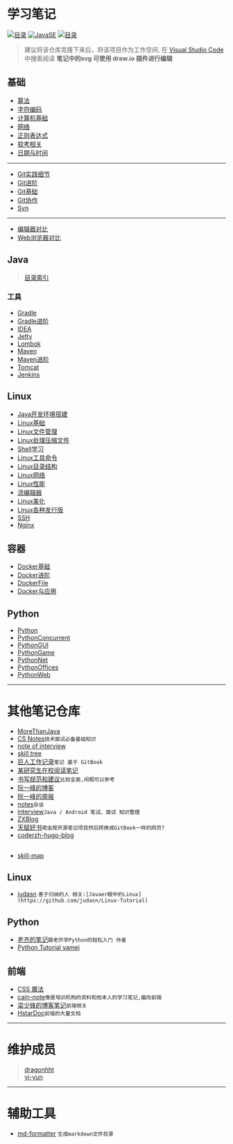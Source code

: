 # 学习笔记

[![目录](https://img.shields.io/badge/catalog-详细目录-brightgreen.svg)](./SUMMARY.md) 
[![JavaSE](https://img.shields.io/badge/JavaSE-Java基础-blue.svg)](./Java/) 
[![目录](https://img.shields.io/badge/wiki-Note-brightgreen.svg)](https://gitee.com/gin9/Memo/wikis/pages) 

> 建议将该仓库克隆下来后，将该项目作为工作空间, 在 [Visual Studio Code](https://code.visualstudio.com/) 中搜索阅读 **笔记中的svg 可使用 draw.io 插件进行编辑**

## 基础
* [ 算法 ](/Skills/CS/Algorithm.md)
* [ 字符编码 ](/Skills/CS/CharacterEncoding.md)
* [ 计算机基础 ](/Skills/CS/Computer.md)
* [ 网络 ](/Skills/Network/)
* [ 正则表达式 ](/Skills/RegularExpression.md)
* [ 软考相关 ](/Skills/SoftwareDesignEngineer.md)
* [ 日期与时间 ](/Skills/CS/Time.md)
************************
* [ Git实践细节 ](/Skills/Vcs/GitAction.md)
* [ Git进阶 ](/Skills/Vcs/GitAdvance.md)
* [ Git基础 ](/Skills/Vcs/GitBase.md)
* [ Git协作 ](/Skills/Vcs/GitTeam.md)
* [ Svn ](/Skills/Vcs/Svn.md)
************************
* [ 编辑器对比 ](/Skills/Application/Editor.md)
* [ Web浏览器对比 ](/Skills/Application/WebBrowser.md)

## Java 
> [目录索引](./Java/)

### 工具

* [ Gradle ](/Java/Tool/Gradle.md)
* [ Gradle进阶 ](/Java/Tool/GradleAdvance.md)
* [ IDEA ](/Java/Tool/IDEA.md)
* [ Jetty ](/Java/Tool/Jetty.md)
* [ Lombok ](/Java/Tool/Lombok.md)
* [ Maven ](/Java/Tool/Maven.md)
* [ Maven进阶 ](/Java/Tool/MavenAdvance.md)
* [ Tomcat ](/Java/Tool/Tomcat.md)
* [ Jenkins ](/Skills/DevOps/Jenkins.md)

## Linux
* [ Java开发环境搭建 ](/Linux/JavaDevInit.md)
* [ Linux基础 ](/Linux/Base/LinuxBase.md)
* [ Linux文件管理 ](/Linux/Base/LinuxFile.md)
* [ Linux处理压缩文件 ](/Linux/Base/LinuxCompressFile.md)
* [ Shell学习 ](/Script/ShellLearn.md)
* [ Linux工具命令 ](/Linux/Base/LinuxCommand.md)
* [ Linux目录结构 ](/Linux/Base/LinuxDirectoryStructure.md)
* [ Linux网络 ](/Linux/Base/LinuxNetwork.md)
* [ Linux性能 ](/Linux/Base/LinuxPerformance.md)
* [ 流编辑器 ](/Linux/Base/LinuxStreamEditor.md)
* [ Linux美化 ](/Linux/Base/LinuxUI.md)
* [ Linux各种发行版 ](/Linux/Base/ReleaseExperience.md)
* [ SSH ](/Linux/Base/Ssh.md)
* [ Nginx ](/Linux/Tool/Nginx.md)

## 容器
* [ Docker基础 ](/Linux/Container/Docker.md)
* [ Docker进阶 ](/Linux/Container/DockerAdvance.md)
* [ DockerFile ](/Linux/Container/DockerFile.md)
* [ Docker与应用 ](/Linux/Container/DockerSoft.md)

## Python
* [ Python ](/Python/Python.md)
* [ PythonConcurrent ](/Python/PythonConcurrent.md)
* [ PythonGUI ](/Python/PythonGUI.md)
* [ PythonGame ](/Python/PythonGame.md)
* [ PythonNet ](/Python/PythonNet.md)
* [ PythonOffices ](/Python/PythonOffices.md)
* [ PythonWeb ](/Python/PythonWeb.md)

************************

# 其他笔记仓库
- [MoreThanJava](https://github.com/wmyskxz/MoreThanJava)
- [CS Notes](https://github.com/CyC2018/CS-Notes)`技术面试必备基础知识`
- [note of interview ](https://github.com/zhengjianglong915/note-of-interview)
- [skill tree](https://github.com/linw7/Skill-Tree)
- [巨人工作记录](https://ztgame.shenyu.me/)`笔记 基于 GitBook`
- [某研究生在校阅读笔记](https://github.com/lanxuezaipiao/ReadingNotes)
- [书写规范和建议](https://github.com/sparanoid/chinese-copywriting-guidelines)`比较全面,闲暇可以参考`
- [阮一峰的博客](https://githuUIb.com/ruanyf/articles)
- [阮一峰的周报](https://github.com/ruanyf/weekly)
- [notes](https://github.com/district10/notes)`杂谈`
- [interview](https://github.cUIom/hadyang/interview)`Java / Android 笔试、面试 知识整理`
- [ZXBlog](https://github.com/UIZXZxin/ZXBlog)
- [天赋好书](https://www.cntofu.com/)`爬虫爬开源笔记项目然后转换成GitBook一样的网页?`
- [coderzh-hugo-blog ](https://github.com/coderzh/coderzh-hugo-blog)

## 
- [skill-map](https://github.com/TeamStuQ/skill-map)

## Linux 
- [judasn](https://github.com/judasn/hexo-blog) `善于归纳的人 相关:[Javaer眼中的Linux](https://github.com/judasn/Linux-Tutorial)`

## Python
- [老齐的笔记](https://github.com/qiwsir/ITArticles)`跟老齐学Python的轻松入门 作者`
- [Python Tutorial vamei](https://github.com/Vamei/Python-Tutorial-Vamei)

## 前端
- [CSS 魔法](https://github.com/cssmagic/blog)
- [cain-note](https://github.com/james-cain/cain-note)`像是培训机构的资料和他本人的学习笔记,偏向前端`
- [梁少锋的博客笔记](https://github.com/youngwind/blog)`前端相关`
- [HstarDoc](https://github.com/hstarorg/HstarDoc)`前端的大量文档`

************************

# 维护成员
> [dragonhht](https://github.com/dragonhht/Note)  
> [yi-yun](https://github.com/yi-yun/Memo)  

************************

# 辅助工具
- [md-formatter](https://github.com/Kuangcp/GoBase/tree/master/toolbox/md-formatter) `生成markdown文件目录`
